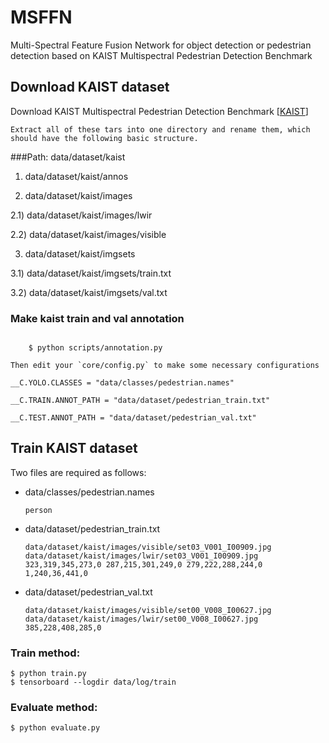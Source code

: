 # MSFFN
Multi-Spectral Feature Fusion Network for object detection or pedestrian detection based on KAIST Multispectral Pedestrian Detection Benchmark

## Download KAIST dataset
Download KAIST Multispectral Pedestrian Detection Benchmark [[KAIST](http://multispectral.kaist.ac.kr)]

```
Extract all of these tars into one directory and rename them, which should have the following basic structure.
```

###Path: data/dataset/kaist

1) data/dataset/kaist/annos

2) data/dataset/kaist/images

2.1) data/dataset/kaist/images/lwir

2.2) data/dataset/kaist/images/visible

3) data/dataset/kaist/imgsets

3.1) data/dataset/kaist/imgsets/train.txt

3.2) data/dataset/kaist/imgsets/val.txt                     

### Make kaist train and val annotation

```bashrc

	$ python scripts/annotation.py

Then edit your `core/config.py` to make some necessary configurations
```

	__C.YOLO.CLASSES = "data/classes/pedestrian.names"
	
	__C.TRAIN.ANNOT_PATH = "data/dataset/pedestrian_train.txt"
	
	__C.TEST.ANNOT_PATH = "data/dataset/pedestrian_val.txt"


## Train KAIST dataset
Two files are required as follows:

- data/classes/pedestrian.names
	
	```
	person
	```

- data/dataset/pedestrian_train.txt

	```
	data/dataset/kaist/images/visible/set03_V001_I00909.jpg data/dataset/kaist/images/lwir/set03_V001_I00909.jpg 323,319,345,273,0 287,215,301,249,0 279,222,288,244,0 1,240,36,441,0
	```

- data/dataset/pedestrian_val.txt

	```
	data/dataset/kaist/images/visible/set00_V008_I00627.jpg data/dataset/kaist/images/lwir/set00_V008_I00627.jpg 385,228,408,285,0
	```

### Train method:

```bashrc
$ python train.py
$ tensorboard --logdir data/log/train
```

### Evaluate method:

```bashrc
$ python evaluate.py
```
